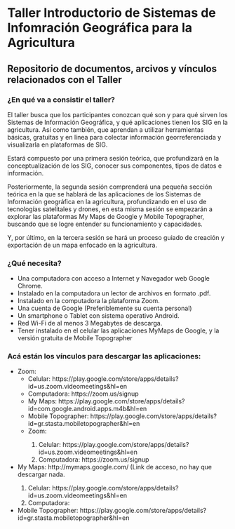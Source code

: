 # Taller Introductorio de Sistemas de Infomración Geográfica para la Agricultura

<h2>Repositorio de documentos, arcivos y vínculos relacionados con el Taller</h2>

<h3>¿En qué va a consistir el taller?</h3>

<p>El taller busca que los participantes conozcan qué son y para qué sirven los Sistemas de Información Geográfica, y qué aplicaciones tienen los SIG en la agricultura. Así como también, que aprendan a utilizar herramientas básicas, gratuitas y en línea para colectar información georreferenciada y visualizarla en plataformas de SIG.</p> 
<p>Estará compuesto por una primera sesión teórica, que profundizará en la conceptualización de los SIG, conocer sus componentes, tipos de datos e información.</p>
<p>Posteriormente, la segunda sesión comprenderá una pequeña sección teórica en la que se hablará de las aplicaciones de los Sistemas de Información geográfica en la agricultura, profundizando en el uso de tecnologías satelitales y drones, en esta misma sesión se empezarán a explorar las plataformas My Maps de Google y Mobile Topographer, buscando que se logre entender su funcionamiento y capacidades.</p>
<p>Y, por último, en la tercera sesión se hará un proceso guiado de creación y exportación de un mapa enfocado en la agricultura.</p>


<h3>¿Qué necesita?</h3>
 <ul>
<li>Una computadora con acceso a Internet y Navegador web Google Chrome.</li>
<li>Instalado en la computadora un lector de archivos en formato .pdf.</li>
<li>Instalado en la computadora la plataforma Zoom.</li>
<li>Una cuenta de Google (Preferiblemente su cuenta personal)</li>
<li>Un smartphone o Tablet con sistema operativo Android.</li>
<li>Red Wi-Fi de al menos 3 Megabytes de descarga.</li>
<li>Tener instalado en el celular las aplicaciones MyMaps de Google, y la versión gratuita de Mobile Topographer</li>
</ul>

<h3>Acá están los vínculos para descargar las aplicaciones:</h3>
<ul>
<li>Zoom: 
 <ul>
   <li>Celular: https://play.google.com/store/apps/details?id=us.zoom.videomeetings&hl=en
   <li>Computadora: https://zoom.us/signup </li></ul>
  <ul>
   <li>My Maps: https://play.google.com/store/apps/details?id=com.google.android.apps.m4b&hl=en</li>
<li>Mobile Topographer: https://play.google.com/store/apps/details?id=gr.stasta.mobiletopographer&hl=en </li>
</ul>
 
 <ul>
  <li>Zoom:</li>
  <ol>
     <li>Celular: https://play.google.com/store/apps/details?id=us.zoom.videomeetings&hl=en</li>
     <li>Computadora: https://zoom.us/signup </li></ul></li>
  </ol>
  <li>My Maps: http://mymaps.google.com/ (Link de acceso, no hay que descargar nada.</li>
  <ol>
    <li>Celular: https://play.google.com/store/apps/details?id=us.zoom.videomeetings&hl=en</li>
    <li>Computadora: </li>
  </ol>
  <li>Mobile Topographer: https://play.google.com/store/apps/details?id=gr.stasta.mobiletopographer&hl=en </li>
  </ul>
   
